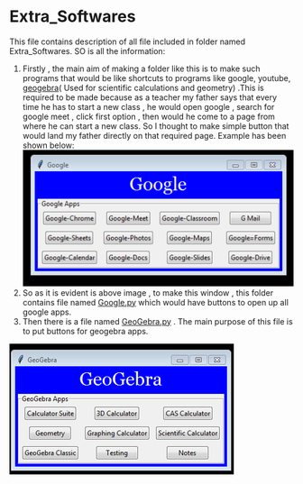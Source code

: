 # Extra_Softwares

This file contains description of all file included in folder named Extra_Softwares. SO is all the information:

1. Firstly , the main aim of making a folder like this is to make such programs that would be like shortcuts to programs like google, youtube, [geogebra](https://www.geogebra.org/?lang=en)( Used for scientific calculations and geometry) .This is required to be made because as a teacher my father says that every time he has to start a new class , he would open google , search for google meet , click first option , then would he come to a page from where he can start a new class. So I thought to make simple button that would land my father directly on that required page. Example has been shown below:<br>
![](google_shortcut.PNG)<br>
1. So as it is evident is above image , to make this window , this folder contains file named [Google.py](Google.py) which would have buttons to open up all google apps.
1. Then there is a file named [GeoGebra.py](GeoGebra.py) . The main purpose of this file is to put buttons for geogebra apps.<br>

![](GeoGebra.PNG)<br>